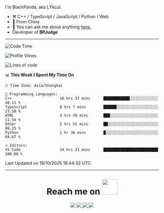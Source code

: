 I'm BlackPanda, aka LYkcul.

-   :hammer_and_pick: C++ / TypeScript / JavaScript / Python / Web
-   :seedling: From China
-   :speech_balloon: You can ask me about anything [here.](https://github.com/LYkcul/LYkcul/issues)
-   Developer of **BPJudge**

---

<!--START_SECTION:waka-->
![Code Time](http://img.shields.io/badge/Code%20Time-1%2C224%20hrs%2049%20mins-blue)

![Profile Views](http://img.shields.io/badge/Profile%20Views-0-blue)

![Lines of code](https://img.shields.io/badge/From%20Hello%20World%20I%27ve%20Written-2.6%20million%20lines%20of%20code-blue)

📊 **This Week I Spent My Time On** 

```text
🕑︎ Time Zone: Asia/Shanghai

💬 Programming Languages: 
C++                      16 hrs 37 mins      ████████████░░░░░░░░░░░░░   48.11 % 
TypeScript               8 hrs 7 mins        ██████░░░░░░░░░░░░░░░░░░░   23.50 % 
HTML                     3 hrs 59 mins       ███░░░░░░░░░░░░░░░░░░░░░░   11.54 % 
Other                    2 hrs 51 mins       ██░░░░░░░░░░░░░░░░░░░░░░░   08.25 % 
Python                   1 hr 36 mins        █░░░░░░░░░░░░░░░░░░░░░░░░   04.67 % 

🔥 Editors: 
VS Code                  34 hrs 33 mins      █████████████████████████   100.00 % 
```


 Last Updated on 19/10/2025 18:44:32 UTC
<!--END_SECTION:waka-->

---

<h1 align="center" style="margin-top: 30px;">
    Reach me on 
    <img src="https://media.giphy.com/media/mGcNjsfWAjY5AEZNw6/giphy.gif" width="50">
</h1>

<p align="center">
  <a href="mailto:2490665576@qq.com"><img src="https://img.shields.io/badge/mail-%23D14836.svg?&style=for-the-badge&logo=maildotru&logoColor=white" /></a>
  <a href="/img/wechat.png">
    <img src="https://img.shields.io/badge/-Wechat-green?style=for-the-badge&logo=wechat&logoColor=white">
  </a>
  <a href="https://www.luogu.com.cn/user/486799">
    <img src="https://img.shields.io/badge/-luogu-white?style=for-the-badge&logoColor=white">
  </a>
  <a href="https://github.com/LYkcul">
    <img src="https://img.shields.io/badge/-Github-black?style=for-the-badge&logo=github&logoColor=white">
  </a>
</p>
